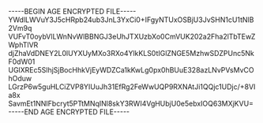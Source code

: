 -----BEGIN AGE ENCRYPTED FILE-----
YWdlLWVuY3J5cHRpb24ub3JnL3YxCi0+IFgyNTUxOSBjU3JvSHN1cU1tNlB2Vm9q
VUFvT0oybVlLWnNvWlBBNGJ3eUhJTXUzbXo0CmVUK202a2Fha2lTbTEwZWphTlVR
djZhaVdDNEY2L0lUYXUyMXo3RXo4YlkKLS0tIGlZNGE5MzhwSDZPUnc5NkF0dW01
UGlXREc5SlhjSjBocHhkVjEyWDZCa1kKwLg0px0hBUuE328azLNvPVsMvCOhOduw
LGrzP6w5guHLCiZVP8YIUuJh31EfRg2FeWwUQP9RXNAtJi1QQjc1UDjc/+8VIa8x
SavmEt1NNIFbcryt5PTtMNqINl8skY3RWI4VgHUbjU0e5ebxIOQ63MXjKVU=
-----END AGE ENCRYPTED FILE-----
